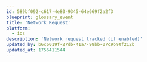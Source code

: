 ```yaml
---
id: 589bf092-c617-4e80-9345-64e669f2a2f3
blueprint: glossary_event
title: 'Network Request'
platform:
  - ios
description: 'Network request tracked (if enabled)'
updated_by: b6c6019f-27db-41a7-98bb-07c9b90f212b
updated_at: 1756411544
---
```

